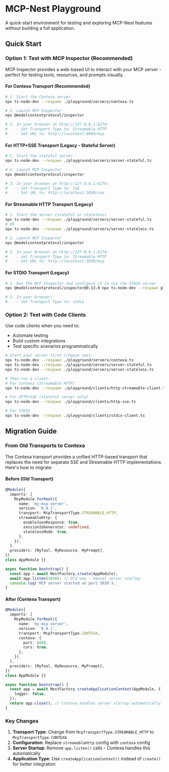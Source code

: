 # MCP-Nest Playground

A quick-start environment for testing and exploring MCP-Nest features without building a full application.

## Quick Start

### Option 1: Test with MCP Inspector (Recommended)

MCP Inspector provides a web-based UI to interact with your MCP server - perfect for testing tools, resources, and prompts visually.

#### For Contexa Transport (Recommended)

```bash
# 1. Start the Contexa server
npx ts-node-dev --respawn ./playground/servers/contexa.ts

# 2. Launch MCP Inspector
npx @modelcontextprotocol/inspector

# 3. In your browser at http://127.0.0.1:6274:
#    - Set Transport Type to: Streamable HTTP
#    - Set URL to: http://localhost:8080/mcp
```

#### For HTTP+SSE Transport (Legacy - Stateful Server)

```bash
# 1. Start the stateful server
npx ts-node-dev --respawn ./playground/servers/server-stateful.ts

# 2. Launch MCP Inspector
npx @modelcontextprotocol/inspector

# 3. In your browser at http://127.0.0.1:6274:
#    - Set Transport Type to: SSE
#    - Set URL to: http://localhost:3030/sse
```

#### For Streamable HTTP Transport (Legacy)

```bash
# 1. Start the server (stateful or stateless)
npx ts-node-dev --respawn ./playground/servers/server-stateful.ts
# OR
npx ts-node-dev --respawn ./playground/servers/server-stateless.ts

# 2. Launch MCP Inspector
npx @modelcontextprotocol/inspector

# 3. In your browser at http://127.0.0.1:6274:
#    - Set Transport Type to: Streamable HTTP
#    - Set URL to: http://localhost:3030/mcp
```

#### For STDIO Transport (Legacy)

```bash
# 1. Run the MCP Inspector and configure it to use the STDIO server
npx @modelcontextprotocol/inspector@0.13.0 npx ts-node-dev --respawn playground/servers/stdio.ts

# 2. In your browser:
#    - Set Transport Type to: stdio
```

### Option 2: Test with Code Clients

Use code clients when you need to:

- Automate testing
- Build custom integrations
- Test specific scenarios programmatically

```bash
# Start your server first (choose one):
npx ts-node-dev --respawn ./playground/servers/contexa.ts
npx ts-node-dev --respawn ./playground/servers/server-stateful.ts
npx ts-node-dev --respawn ./playground/servers/server-stateless.ts

# Then run a client:
# For Contexa (Streamable HTTP)
npx ts-node-dev --respawn ./playground/clients/http-streamable-client.ts

# For HTTP+SSE (stateful server only)
npx ts-node-dev --respawn ./playground/clients/http-sse.ts

# For STDIO
npx ts-node-dev --respawn ./playground/clients/stdio-client.ts
```

## Migration Guide

### From Old Transports to Contexa

The Contexa transport provides a unified HTTP-based transport that replaces the need for separate SSE and Streamable HTTP implementations. Here's how to migrate:

#### Before (Old Transport)
```typescript
@Module({
  imports: [
    McpModule.forRoot({
      name: 'my-mcp-server',
      version: '0.0.1',
      transport: McpTransportType.STREAMABLE_HTTP,
      streamableHttp: {
        enableJsonResponse: true,
        sessionIdGenerator: undefined,
        statelessMode: true,
      },
    }),
  ],
  providers: [MyTool, MyResource, MyPrompt],
})
class AppModule {}

async function bootstrap() {
  const app = await NestFactory.create(AppModule);
  await app.listen(3030); // Old way - manual server startup
  console.log('MCP server started on port 3030');
}
```

#### After (Contexa Transport)
```typescript
@Module({
  imports: [
    McpModule.forRoot({
      name: 'my-mcp-server',
      version: '0.0.1',
      transport: McpTransportType.CONTEXA,
      contexa: {
        port: 8080,
        cors: true,
      },
    }),
  ],
  providers: [MyTool, MyResource, MyPrompt],
})
class AppModule {}

async function bootstrap() {
  const app = await NestFactory.createApplicationContext(AppModule, {
    logger: false,
  });
  return app.close(); // Contexa handles server startup automatically
}
```

### Key Changes

1. **Transport Type**: Change from `McpTransportType.STREAMABLE_HTTP` to `McpTransportType.CONTEXA`
2. **Configuration**: Replace `streamableHttp` config with `contexa` config
3. **Server Startup**: Remove `app.listen()` calls - Contexa handles this automatically
4. **Application Type**: Use `createApplicationContext()` instead of `create()` for better integration
